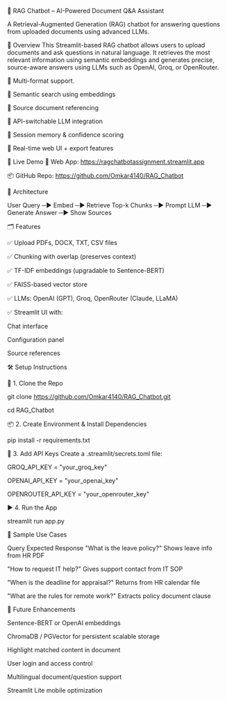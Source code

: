 🤖 RAG Chatbot – AI-Powered Document Q&A Assistant

A Retrieval-Augmented Generation (RAG) chatbot for answering questions from uploaded documents using advanced LLMs.

📌 Overview
This Streamlit-based RAG chatbot allows users to upload documents and ask questions in natural language. 
It retrieves the most relevant information using semantic embeddings and generates precise, source-aware answers using LLMs such as OpenAI, Groq, or OpenRouter.

🔹 Multi-format support.

🔹 Semantic search using embeddings

🔹 Source document referencing

🔹 API-switchable LLM integration

🔹 Session memory & confidence scoring

🔹 Real-time web UI + export features

🚀 Live Demo
🔗 Web App: https://ragchatbotassignment.streamlit.app

📦 GitHub Repo: https://github.com/Omkar4140/RAG_Chatbot

🧠 Architecture

User Query ─► Embed ─► Retrieve Top-k Chunks ─► Prompt LLM ─► Generate Answer ─► Show Sources
                   

🗂️ Features

✅ Upload PDFs, DOCX, TXT, CSV files

✅ Chunking with overlap (preserves context)

✅ TF-IDF embeddings (upgradable to Sentence-BERT)

✅ FAISS-based vector store

✅ LLMs: OpenAI (GPT), Groq, OpenRouter (Claude, LLaMA)

✅ Streamlit UI with:

Chat interface

Configuration panel

Source references


🛠️ Setup Instructions

🔧 1. Clone the Repo

git clone https://github.com/Omkar4140/RAG_Chatbot.git

cd RAG_Chatbot

📦 2. Create Environment & Install Dependencies

pip install -r requirements.txt

🔑 3. Add API Keys
Create a .streamlit/secrets.toml file:

GROQ_API_KEY = "your_groq_key"

OPENAI_API_KEY = "your_openai_key"

OPENROUTER_API_KEY = "your_openrouter_key"

▶️ 4. Run the App

streamlit run app.py

🧪 Sample Use Cases

Query	Expected Response
"What is the leave policy?"	Shows leave info from HR PDF

"How to request IT help?"	Gives support contact from IT SOP

"When is the deadline for appraisal?"	Returns from HR calendar file

"What are the rules for remote work?"	Extracts policy document clause


🧩 Future Enhancements

 Sentence-BERT or OpenAI embeddings

 ChromaDB / PGVector for persistent scalable storage

 Highlight matched content in document

 User login and access control

 Multilingual document/question support

 Streamlit Lite mobile optimization



